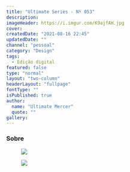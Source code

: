 ```yaml
---
title: "Ultimate Series - Nº 053"
description:
imageHeader: https://i.imgur.com/K9ajfAH.jpg
cover:
createdDate: "2021-08-16 22:45"
updatedDate: ""
channel: "pessoal"
category: "Design"
tags:
  - Edição digital
featured: false
type: "normal"
layout: "two-column"
headerLayout: "fullpage"
fontType: ""
isPublished: true
author:
  name: "Ultimate Mercer"
  quote: ""
gallery:
---
```


### Sobre
<figure>
	<img src="https://i.imgur.com/K9ajfAH.jpg" class="img-fluid mx-auto d-block mb-4" />
</figure>
<figure>
	<img src="https://i.imgur.com/dldlvc0.jpg" class="img-fluid mx-auto d-block mb-4" />
</figure>
